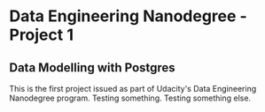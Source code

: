 # Data Engineering Nanodegree - Project 1
## Data Modelling with Postgres

This is the first project issued as part of Udacity's Data Engineering Nanodegree program.
Testing something.
Testing something else.
